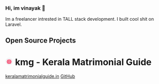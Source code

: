 ### Hi, im vinayak 👋

Im a freelancer intrested in TALL stack development. I built cool shit on Laravel. 


## Open Source Projects

# <img src="icons/android-chrome-192x192.png" width="24"/> kmg - Kerala Matrimonial Guide

[keralamatrimonialguide.in](https://keralamatrimonialguide.in/) [GitHub](https://github.com/vinayakdev/kmg)
